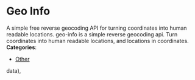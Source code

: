 # Geo Info


A simple free reverse geocoding API for turning coordinates into human readable locations. geo-info is a simple reverse geocoding api. Turn coordinates into human readable locations, and locations in coordinates.
**Categories**:

- [Other](https://github/awesome-apis/awesome-apis#other)



data),


